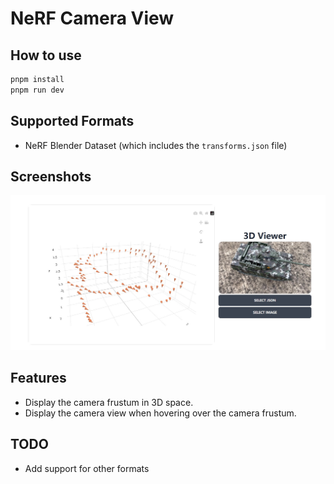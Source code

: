 # NeRF Camera View

## How to use

```bash
pnpm install
pnpm run dev
```

## Supported Formats

- NeRF Blender Dataset (which includes the `transforms.json` file)

## Screenshots

![Screenshot 1](/doc/example.jpg)

## Features

- Display the camera frustum in 3D space.
- Display the camera view when hovering over the camera frustum.

## TODO

- Add support for other formats